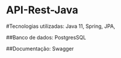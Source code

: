 # API-Rest-Java

#Tecnologias utilizadas:
Java 11,
Spring,
JPA,

##Banco de dados:
PostgresSQL

##Documentação: 
Swagger
